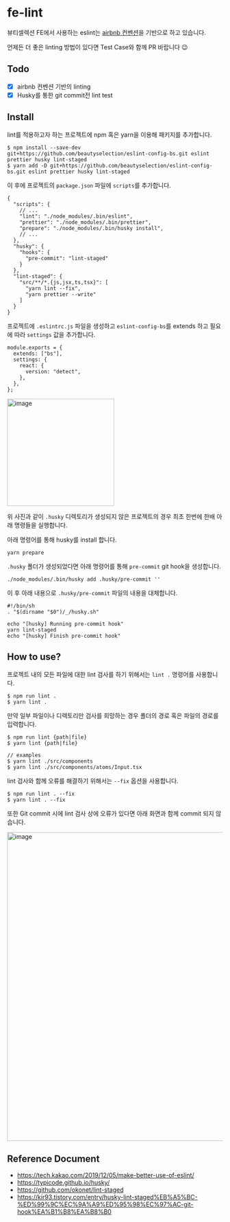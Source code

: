 # fe-lint

뷰티셀렉션 FE에서 사용하는 eslint는 [airbnb 컨벤션](https://github.com/airbnb/javascript)을 기반으로 하고 있습니다.

언제든 더 좋은 linting 방법이 있다면 Test Case와 함께 PR 바랍니다 😉

## Todo

- [x] airbnb 컨벤션 기반의 linting
- [x] Husky를 통한 git commit전 lint test 

## Install

lint를 적용하고자 하는 프로젝트에 npm 혹은 yarn을 이용해 패키지를 추가합니다.

```
$ npm install --save-dev git+https://github.com/beautyselection/eslint-config-bs.git eslint prettier husky lint-staged
$ yarn add -D git+https://github.com/beautyselection/eslint-config-bs.git eslint prettier husky lint-staged
```

이 후에 프로젝트의 `package.json` 파일에 `scripts`를 추가합니다.

```
{
  "scripts": {
    // ...
    "lint": "./node_modules/.bin/eslint",
    "prettier": "./node_modules/.bin/prettier",
    "prepare": "./node_modules/.bin/husky install",
    // ...
  },
  "husky": {
    "hooks": {
      "pre-commit": "lint-staged"
    }
  },
  "lint-staged": {
    "src/**/*.{js,jsx,ts,tsx}": [
      "yarn lint --fix",
      "yarn prettier --write"
    ]
  }
}
```

프로젝트에 `.eslintrc.js` 파일을 생성하고 `eslint-config-bs`를 extends 하고 필요에 따라 `settings` 값을 추가합니다.

```
module.exports = {
  extends: ["bs"],
  settings: {
    react: {
      version: "detect",
    },
  },
};
```

<img width="250" alt="image" src="https://user-images.githubusercontent.com/38205068/164403733-820ccb47-216b-4572-82a0-4483a81d1494.png">

위 사진과 같이 `.husky` 디렉토리가 생성되지 않은 프로젝트의 경우 최초 한번에 한배 아래 명령들을 실행합니다.

아래 명령어를 통해 husky를 install 합니다.

```
yarn prepare
```

`.husky` 폴더가 생성되었다면 아래 명령어를 통해 `pre-commit` git hook을 생성합니다.

```
./node_modules/.bin/husky add .husky/pre-commit ''
```

이 후 아래 내용으로 `.husky/pre-commit` 파일의 내용을 대체합니다.


```
#!/bin/sh
. "$(dirname "$0")/_/husky.sh"

echo "[husky] Running pre-commit hook"
yarn lint-staged
echo "[husky] Finish pre-commit hook"
```

## How to use?

프로젝트 내의 모든 파일에 대한 lint 검사를 하기 위해서는 `lint .` 명령어를 사용합니다.

```
$ npm run lint .
$ yarn lint .
```

만약 일부 파일이나 디렉토리만 검사를 희망하는 경우 폴더의 경로 혹은 파일의 경로를 입력합니다.

```
$ npm run lint {path|file}
$ yarn lint {path|file}

// examples
$ yarn lint ./src/components
$ yarn lint ./src/components/atoms/Input.tsx
```

lint 검사와 함께 오류를 해결하기 위해서는 `--fix` 옵션을 사용합니다.

```
$ npm run lint . --fix
$ yarn lint . --fix
```

또한 Git commit 시에 lint 검사 상에 오류가 있다면 아래 화면과 함께 commit 되지 않습니다.

<img width="720" alt="image" src="https://user-images.githubusercontent.com/38205068/164404861-b0c0b22b-c38b-486f-b8d8-ff5d051f1e60.png">

## Reference Document
* https://tech.kakao.com/2019/12/05/make-better-use-of-eslint/
* https://typicode.github.io/husky/
* https://github.com/okonet/lint-staged
* https://kir93.tistory.com/entry/husky-lint-staged%EB%A5%BC-%ED%99%9C%EC%9A%A9%ED%95%98%EC%97%AC-git-hook%EA%B1%B8%EA%B8%B0
